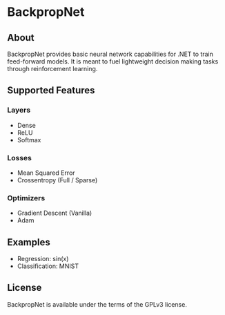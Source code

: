 
# BackpropNet

## About

BackpropNet provides basic neural network capabilities for .NET
to train feed-forward models. It is meant to fuel lightweight
decision making tasks through reinforcement learning.

## Supported Features

### Layers

- Dense
- ReLU
- Softmax

### Losses

- Mean Squared Error
- Crossentropy (Full / Sparse)

### Optimizers

- Gradient Descent (Vanilla)
- Adam

## Examples

- Regression: sin(x)
- Classification: MNIST

## License

BackpropNet is available under the terms of the GPLv3 license.

